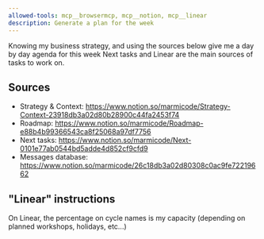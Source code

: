 ```yaml
---
allowed-tools: mcp__browsermcp, mcp__notion, mcp__linear
description: Generate a plan for the week
---
```


Knowing my business strategy, and using the sources below give me a day by day agenda for this week
Next tasks and Linear are the main sources of tasks to work on.

## Sources

- Strategy & Context: https://www.notion.so/marmicode/Strategy-Context-23918db3a02d80b28900c44fa2453f74
- Roadmap: https://www.notion.so/marmicode/Roadmap-e88b4b99366543ca8f25068a97df7756
- Next tasks: https://www.notion.so/marmicode/Next-0101e77ab0544bd5adde4d852cf9cfd9
- Messages database: https://www.notion.so/marmicode/26c18db3a02d80308c0ac9fe72219662

## "Linear" instructions

On Linear, the percentage on cycle names is my capacity (depending on planned workshops, holidays, etc...)
